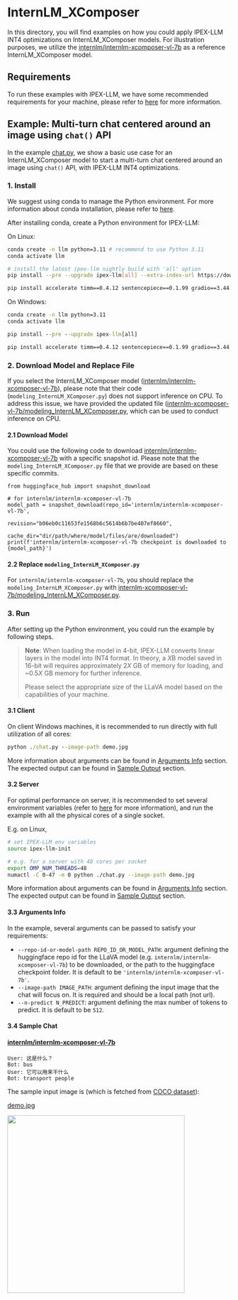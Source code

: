 # InternLM_XComposer
In this directory, you will find examples on how you could apply IPEX-LLM INT4 optimizations on InternLM_XComposer models. For illustration purposes, we utilize the [internlm/internlm-xcomposer-vl-7b](https://huggingface.co/internlm/internlm-xcomposer-vl-7b) as a reference InternLM_XComposer model.

## Requirements
To run these examples with IPEX-LLM, we have some recommended requirements for your machine, please refer to [here](../README.md#recommended-requirements) for more information.

## Example: Multi-turn chat centered around an image using `chat()` API
In the example [chat.py](./chat.py), we show a basic use case for an InternLM_XComposer model to start a multi-turn chat centered around an image using `chat()` API, with IPEX-LLM INT4 optimizations.
### 1. Install
We suggest using conda to manage the Python environment. For more information about conda installation, please refer to [here](https://conda-forge.org/download/).

After installing conda, create a Python environment for IPEX-LLM:

On Linux:

```bash
conda create -n llm python=3.11 # recommend to use Python 3.11
conda activate llm

# install the latest ipex-llm nightly build with 'all' option
pip install --pre --upgrade ipex-llm[all] --extra-index-url https://download.pytorch.org/whl/cpu

pip install accelerate timm==0.4.12 sentencepiece==0.1.99 gradio==3.44.4 markdown2==2.4.10 xlsxwriter==3.1.2 einops # additional package required for InternLM_XComposer to conduct generation

```

On Windows:

```cmd
conda create -n llm python=3.11
conda activate llm

pip install --pre --upgrade ipex-llm[all]

pip install accelerate timm==0.4.12 sentencepiece==0.1.99 gradio==3.44.4 markdown2==2.4.10 xlsxwriter==3.1.2 einops

```

### 2. Download Model and Replace File
If you select the InternLM_XComposer model ([internlm/internlm-xcomposer-vl-7b](https://huggingface.co/internlm/internlm-xcomposer-vl-7b)), please note that their code (`modeling_InternLM_XComposer.py`) does not support inference on CPU. To address this issue, we have provided the updated file ([internlm-xcomposer-vl-7b/modeling_InternLM_XComposer.py](./internlm-xcomposer-vl-7b/modeling_InternLM_XComposer.py), which can be used to conduct inference on CPU.

#### 2.1 Download Model
You could use the following code to download [internlm/internlm-xcomposer-vl-7b](https://huggingface.co/internlm/internlm-xcomposer-vl-7b) with a specific snapshot id. Please note that the `modeling_InternLM_XComposer.py` file that we provide are based on these specific commits.

```
from huggingface_hub import snapshot_download

# for internlm/internlm-xcomposer-vl-7b
model_path = snapshot_download(repo_id='internlm/internlm-xcomposer-vl-7b',
                               revision="b06eb0c11653fe1568b6c5614b6b7be407ef8660",
                               cache_dir="dir/path/where/model/files/are/downloaded")
print(f'internlm/internlm-xcomposer-vl-7b checkpoint is downloaded to {model_path}')
```

#### 2.2 Replace `modeling_InternLM_XComposer.py`
For `internlm/internlm-xcomposer-vl-7b`, you should replace the `modeling_InternLM_XComposer.py` with [internlm-xcomposer-vl-7b/modeling_InternLM_XComposer.py](./internlm-xcomposer-vl-7b/modeling_InternLM_XComposer.py).


### 3. Run
After setting up the Python environment, you could run the example by following steps.

> **Note**: When loading the model in 4-bit, IPEX-LLM converts linear layers in the model into INT4 format. In theory, a *X*B model saved in 16-bit will requires approximately 2*X* GB of memory for loading, and ~0.5*X* GB memory for further inference.
>
> Please select the appropriate size of the LLaVA model based on the capabilities of your machine.

#### 3.1 Client
On client Windows machines, it is recommended to run directly with full utilization of all cores:
```cmd
python ./chat.py --image-path demo.jpg
```
More information about arguments can be found in [Arguments Info](#33-arguments-info) section. The expected output can be found in [Sample Output](#34-sample-output) section.

#### 3.2 Server
For optimal performance on server, it is recommended to set several environment variables (refer to [here](../README.md#best-known-configuration-on-linux) for more information), and run the example with all the physical cores of a single socket.

E.g. on Linux,
```bash
# set IPEX-LLM env variables
source ipex-llm-init

# e.g. for a server with 48 cores per socket
export OMP_NUM_THREADS=48
numactl -C 0-47 -m 0 python ./chat.py --image-path demo.jpg
```
More information about arguments can be found in [Arguments Info](#33-arguments-info) section. The expected output can be found in [Sample Output](#34-sample-output) section.

#### 3.3 Arguments Info
In the example, several arguments can be passed to satisfy your requirements:

- `--repo-id-or-model-path REPO_ID_OR_MODEL_PATH`: argument defining the huggingface repo id for the LLaVA model (e.g. `internlm/internlm-xcomposer-vl-7b`) to be downloaded, or the path to the huggingface checkpoint folder. It is default to be `'internlm/internlm-xcomposer-vl-7b'`.
- `--image-path IMAGE_PATH`: argument defining the input image that the chat will focus on. It is required and should be a local path (not url).
- `--n-predict N_PREDICT`: argument defining the max number of tokens to predict. It is default to be `512`.


#### 3.4 Sample Chat
#### [internlm/internlm-xcomposer-vl-7b](https://huggingface.co/internlm/internlm-xcomposer-vl-7b)

```log
User: 这是什么？
Bot: bus
User: 它可以用来干什么
Bot: transport people
```

The sample input image is (which is fetched from [COCO dataset](https://cocodataset.org/#explore?id=178242)):

[demo.jpg](https://cocodataset.org/#explore?id=178242)

<a href="http://farm6.staticflickr.com/5331/8954873157_539393fece_z.jpg"><img width=400px src="http://farm6.staticflickr.com/5331/8954873157_539393fece_z.jpg" ></a>